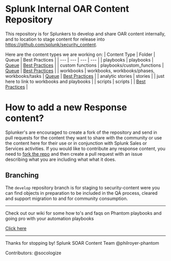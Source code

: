 # Splunk Internal OAR Content Repository
This repository is for Splunkers to develop and share OAR content internally, and to location to stage content for release into https://github.com/splunk/security_content. 

Here are the content types we are working on:
| Content Type | Folder | Queue | Best Practices |
| --- | --- | --- | --- |
| playbooks | playbooks | [Queue](https://github.com/splunk/internal-oar-content/wiki/Playbook-Queue) | [Best Practices](https://github.com/splunk/internal-oar-content/wiki/Playbook-Best-Practices) | 
| custom functions | playbooks/custom_functions | [Queue](https://github.com/splunk/internal-oar-content/wiki/Custom-Functions-Queue) | [Best Practices](https://github.com/splunk/internal-oar-content/wiki/Custom-Function-Best-Practices) |
| workbooks | workbooks, workbooks/phases, workbooks/tasks | [Queue](https://github.com/splunk/internal-oar-content/wiki/Workbook-Queue) | [Best Practices](https://github.com/splunk/internal-oar-content/wiki/Workbook-Best-Practices) |
| analytic stories | stories | | just here to link to workbooks and playbooks |
| scripts | scripts | | [Best Practices](https://github.com/splunk/internal-oar-content/wiki/Script-Best-Practices) |

# How to add a new Response content?

Splunker's are encouraged to create a fork of the repository and send in pull requests for the content they want to share with the community or use the content here for their use or in conjunction with Splunk Sales or Services activities. If you would like to contribute any response content, you need to [fork the repo](https://github.com/splunk/internal-oar-content/wiki/How-to-get-this-repo-on-SOAR) and then create a pull request with an issue describing what you are including what what it does.

## Branching
The `develop` repository branch is for staging to security-content were you can find objects in preparation to be included in the QA process, cleared and support migration to and for community consumption.

***
Check out our wiki for some how to's and faqs on Phantom playbooks and going pro with your automation playbooks

[Click here](https://github.com/splunk/ps-playbooks/wiki/Home)
***

Thanks for stopping by!
Splunk SOAR Content Team
@philroyer-phantom

Contributors: @socologize
